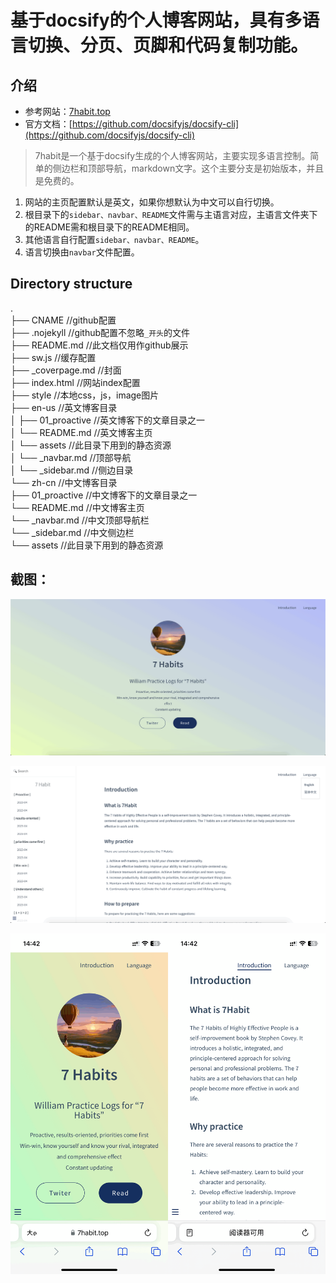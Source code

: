 # 基于docsify的个人博客网站，具有多语言切换、分页、页脚和代码复制功能。
## 介绍
- 参考网站：[7habit.top](https://7habit.top)
- 官方文档：[https://github.com/docsifyjs/docsify-cli](https://github.com/docsifyjs/docsify-cli)

>7habit是一个基于docsify生成的个人博客网站，主要实现多语言控制。简单的侧边栏和顶部导航，markdown文字。这个主要分支是初始版本，并且是免费的。
  1. 网站的主页配置默认是英文，如果你想默认为中文可以自行切换。
  2. 根目录下的`sidebar、navbar、README`文件需与主语言对应，主语言文件夹下的README需和根目录下的README相同。
  3. 其他语言自行配置`sidebar、navbar、README`。
  4. 语言切换由`navbar`文件配置。

## Directory structure
.  
├── CNAME                     //github配置  
├── .nojekyll                     //github配置不忽略`_开头`的文件  
├── README.md                 //此文档仅用作github展示  
├── sw.js                     //缓存配置  
├── _coverpage.md             //封面  
├── index.html                //网站index配置  
├── style                     //本地css，js，image图片  
├── en-us                     //英文博客目录  
│       ├── 01_proactive            //英文博客下的文章目录之一  
│       └── README.md               //英文博客主页  
│       └── assets               //此目录下用到的静态资源  
│       └── _navbar.md                //顶部导航  
│       └── _sidebar.md               //侧边目录    
└── zh-cn                     //中文博客目录  
        ├── 01_proactive            //中文博客下的文章目录之一  
        └── README.md               //中文博客主页  
        └── _navbar.md              //中文顶部导航栏  
        └── _sidebar.md             //中文侧边栏  
        └── assets               //此目录下用到的静态资源  




## 截图：
![PC](/style/PC-index.png)

![](/style/PC-blog.png)

![mobile](/style/mobile-index-2.png)
